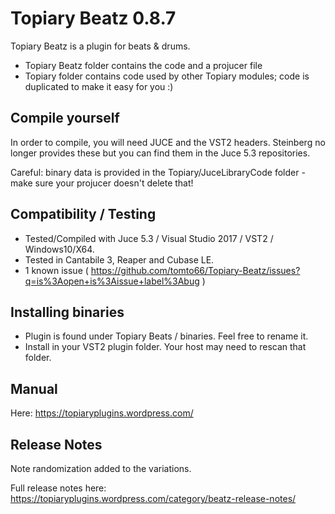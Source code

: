 # Topiary Beatz 0.8.7

Topiary Beatz is a plugin for beats & drums.

* Topiary Beatz folder contains the code and a projucer file
* Topiary folder contains code used by other Topiary modules; code is duplicated to make it easy for you :)

## Compile yourself

In order to compile, you will need JUCE and the VST2 headers. Steinberg no longer provides these but you can find them in the Juce 5.3 repositories.

Careful: binary data is provided in the Topiary/JuceLibraryCode folder - make sure your projucer doesn't delete that!

## Compatibility / Testing

* Tested/Compiled with Juce 5.3 / Visual Studio 2017 / VST2 / Windows10/X64.
* Tested in Cantabile 3, Reaper and Cubase LE.
* 1 known issue ( https://github.com/tomto66/Topiary-Beatz/issues?q=is%3Aopen+is%3Aissue+label%3Abug )

## Installing binaries

* Plugin is found under Topiary Beats / binaries.  Feel free to rename it.
* Install in your VST2 plugin folder.  Your host may need to rescan that folder.

## Manual

Here: https://topiaryplugins.wordpress.com/

## Release Notes

Note randomization added to the variations.

Full release notes here: https://topiaryplugins.wordpress.com/category/beatz-release-notes/


